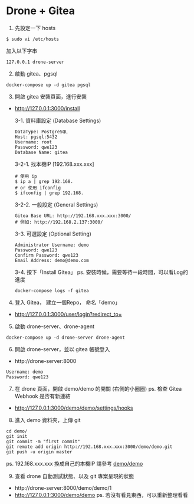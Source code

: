 # Drone + Gitea

1. 先設定一下 hosts
```
$ sudo vi /etc/hosts
```
加入以下字串
```
127.0.0.1 drone-server
```

2. 啟動 gitea、pgsql
```
docker-compose up -d gitea pgsql
```

3. 開啟 gitea 安裝頁面，進行安裝
- http://127.0.0.1:3000/install

    3-1. 資料庫設定 (Database Settings)
    ```
    DataType: PostgreSQL
    Host: pgsql:5432
    Username: root
    Password: qwe123
    Database Name: gitea
    ```

    3-2-1. 找本機IP [192.168.xxx.xxx]
    ```
    # 使用 ip
    $ ip a | grep 192.168.
    # or 使用 ifconfig
    $ ifconfig | grep 192.168.
    ```

    3-2-2. 一般設定 (General Settings)
    ```
    Gitea Base URL: http://192.168.xxx.xxx:3000/
    # 例如: http://192.168.2.137:3000/
    ```

    3-3. 可選設定 (Optional Setting)
    ```
    Administrator Username: demo
    Password: qwe123
    Confirm Password: qwe123
    Email Address: demo@demo.com
    ```

    3-4. 按下「Install Gitea」
    ps. 安裝時候，需要等待一段時間，可以看Log的進度
    ```
    docker-compose logs -f gitea
    ```


4. 登入 Gitea， 建立一個Repo， 命名「demo」
- http://127.0.0.1:3000/user/login?redirect_to=


5. 啟動 drone-server、drone-agent
```
docker-compose up -d drone-server drone-agent
```

6. 開啟 drone-server，並以 gitea 帳號登入
- http://drone-server:8000
```
Username: demo
Password: qwe123
```

7. 在 drone 頁面，開啟 demo/demo 的開關 (右側的小圈圈)
ps. 檢查 Gitea Webhook 是否有新連結
- http://127.0.0.1:3000/demo/demo/settings/hooks


8. 進入 demo 資料夾，上傳 git
```
cd demo/
git init
git commit -m "first commit"
git remote add origin http://192.168.xxx.xxx:3000/demo/demo.git
git push -u origin master
```
ps. 192.168.xxx.xxx 換成自己的本機IP
請參考 [demo/demo](http://127.0.0.1:3000/demo/demo.git)


9. 查看 drone 自動測試狀態、以及 git 專案呈現的狀態
- http://drone-server:8000/demo/demo/1
- http://127.0.0.1:3000/demo/demo
ps. 若沒有看見東西，可以重新整理看看
